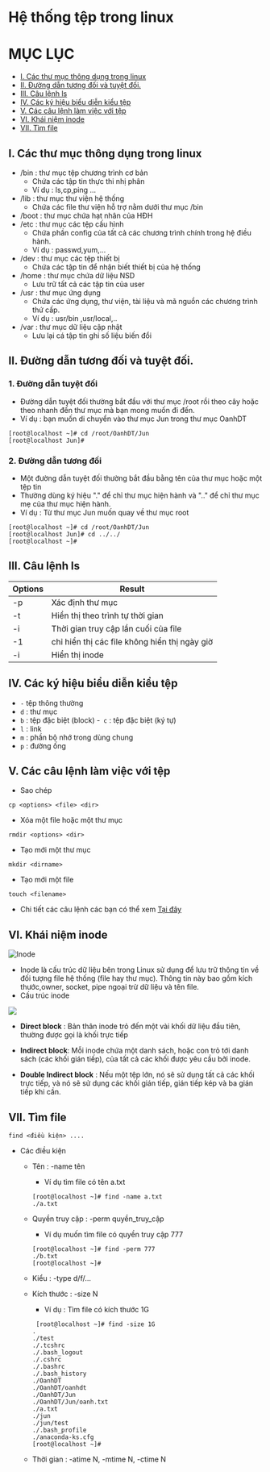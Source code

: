 <a name ="Hệ thống tệp trong linux"></a>

# Hệ thống tệp trong linux 
# MỤC LỤC 

- [I. Các thư mục thông dụng trong linux ](#1)
- [II. Đường dẫn tương đối và tuyệt đối.](#2)
- [III. Câu lệnh ls](#3)
- [IV. Các ký hiệu biểu diễn kiểu tệp ](#4)
- [V. Các câu lệnh làm việc với tệp](#5)
- [VI. Khái niệm inode](#6)
- [VII. Tìm file](#7)

<a name ="1"></a>

## I. Các thư mục thông dụng trong linux 

- /bin : thư mục tệp chương trình cơ bản 
    - Chứa các tập tin thực thi nhị phân 
    - Ví dụ : ls,cp,ping ...
- /lib : thư mục thư viện hệ thống 
    - Chứa các file thư viện hỗ trợ nằm dưới thư mục /bin
- /boot : thư mục chứa hạt nhân của HĐH
- /etc : thư mục các tệp cấu hình
    - Chứa phần config của tất cả các chương trình chính trong hệ điều hành. 
    - Ví dụ : passwd,yum,...
- /dev : thư mục các tệp thiết bị
    - Chứa các tập tin để nhận biết thiết bị của hệ thống 
- /home : thư mục chứa dữ liệu NSD
    - Lưu trữ tất cả các tập tin của user
- /usr : thư mục ứng dụng
    - Chứa các ứng dụng, thư viện, tài liệu và mã nguồn các chương trình thứ cấp.
    - Ví dụ : usr/bin ,usr/local,..
- /var : thư mục dữ liệu cập nhật
     - Lưu lại cá tập tin ghi số liệu biến đổi 

<a name ="2"></a>

## II. Đường dẫn tương đối và tuyệt đối.

### 1. Đường dẫn tuyệt đối

- Đường dẫn tuyệt đối thường bắt đầu với thư mục /root rồi theo cây hoặc theo nhanh đến thư mục mà bạn mong muốn đi đến. 
- Ví dụ : bạn muốn di chuyển vào thư mục Jun trong thư mục OanhDT 
```
[root@localhost ~]# cd /root/OanhDT/Jun
[root@localhost Jun]#
```
### 2. Đường dẫn tương đối 

- Một đường dẫn tuyệt đối thường bắt đầu bằng tên của thư mục hoặc một tệp tin 
- Thường dùng ký hiệu "." để chỉ thư mục hiện hành và ".." để chỉ thư mục mẹ của thư mục hiện hành.
- Ví dụ : Từ thư mục Jun muốn quay về thư mục root 
```
[root@localhost ~]# cd /root/OanhDT/Jun
[root@localhost Jun]# cd ../../
[root@localhost ~]#
```
<a name ="3"></a>

## III. Câu lệnh ls

|Options|Result|
|---|---|
|-p|Xác định thư mục|
|-t|Hiển thị theo trình tự thời gian|
|-i|Thời gian truy cập lần cuối của file|
|-1|chỉ hiển thị các file không hiển thị ngày giờ|
|-i|Hiển thị inode|

<a name ="4"></a>

## IV. Các ký hiệu biểu diễn kiểu tệp 

- `-`  tệp thông thường
- `d` : thư mục
- `b` : tệp đặc biệt (block)
-` c` : tệp đặc biệt (ký tự)
- `l` : link
- `m` : phần bộ nhớ trong dùng chung
- `p` : đường ống
 
<a name ="5"></a>

## V. Các câu lệnh làm việc với tệp

- Sao chép 
```
cp <options> <file> <dir>

```
- Xóa một file hoặc một thư mục 

```
rmdir <options> <dir>
```
- Tạo mới một thư mục 
```
mkdir <dirname>
```
- Tạo mới một file 
```
touch <filename>
```
- Chi tiết các câu lệnh các bạn có thể xem [Tại đây](https://github.com/oanhhdt/Thuc_tap_NH/blob/master/Linux/docs/101command.md)

<a name ="6"></a>

## VI. Khái niệm inode

![Inode](../images/101/inode.png)

- Inode là cấu trúc dữ liệu bên trong Linux sử dụng để lưu trữ thông tin về đối tượng file hệ thống (file hay thư mục). Thông tin này bao gồm kích thước,owner, socket, pipe ngoại trừ dữ liệu và tên file. 
- Cấu trúc inode 

![](../images/101/double.png)

- **Direct block** : Bản thân inode trỏ đến một vài khối dữ liệu đầu tiên, thường được gọi là khối trực tiếp

- **Indirect block**: Mỗi inode chứa một danh sách, hoặc con trỏ tới danh sách (các khối gián tiếp), của tất cả các khối được yêu cầu bởi inode. 

- **Double Indirect block** : Nếu một tệp lớn, nó sẽ sử dụng tất cả các khối trực tiếp, và nó sẽ sử dụng các khối gián tiếp, gián tiếp kép và ba gián tiếp khi cần.

<a name = "7"></a>

## VII. Tìm file 

```
find <điều kiện> .... 
```
- Các điều kiện 
    - Tên : -name tên
        - Ví dụ tìm file có tên a.txt
        ```
        [root@localhost ~]# find -name a.txt
        ./a.txt
        ```

    - Quyền truy cập : -perm quyền_truy_cập
        - Ví dụ muốn tìm file có quyền truy cập 777
        ```
        [root@localhost ~]# find -perm 777
        ./b.txt
        [root@localhost ~]#
        ```

    - Kiểu : -type d/f/...
    - Kích thước : -size N
        - Ví dụ : Tìm file có kích thước 1G 
        ```
         [root@localhost ~]# find -size 1G
        .
        ./test
        ./.tcshrc
        ./.bash_logout
        ./.cshrc
        ./.bashrc
        ./.bash_history
        ./OanhDT
        ./OanhDT/oanhdt
        ./OanhDT/Jun
        ./OanhDT/Jun/oanh.txt
        ./a.txt
        ./jun
        ./jun/test
        ./.bash_profile
        ./anaconda-ks.cfg
        [root@localhost ~]#
        ```

    - Thời gian : -atime N, -mtime N, -ctime N






